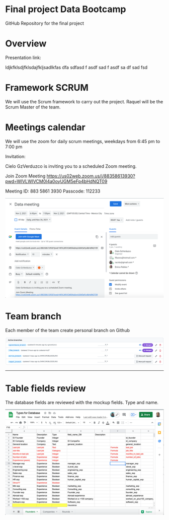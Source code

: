 # Final project Data Bootcamp
GitHub Repository for the final project

# Overview
Presentation link: 


ldjkfklsdjfklsdajfkljsadlkfas
dfa
sdfasd
f
asdf
sad
f
asdf
sa
df
sad
fsd


# Framework SCRUM
We will use the Scrum framework to carry out the project. Raquel will be the Scrum Master of the team.


# Meetings calendar
We will use the zoom for daily scrum meetings, weekdays from 6:45 pm to 7:00 pm

Invitation:

Cielo GzVerduzco is inviting you to a scheduled Zoom meeting.

Join Zoom Meeting
https://us02web.zoom.us/j/88358613930?pwd=WlVLWlVCM0l4a0oyUGM5eFp4bHdNQT09

Meeting ID: 883 5861 3930
Passcode: 112233

![alt text](Resources/meeting.png)


# Team branch
Each member of the team create personal branch on Github

![alt text](Resources/branch.png)

______________

# Table fields review
The database fields are reviewed with the mockup fields. Type and name.

![alt text](Resources/review1.png)